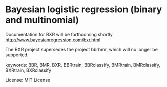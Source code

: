 # Bayesian logistic regression (binary and multinomial)

Documentation for BXR will be forthcoming shortly.
http://www.bayesianregression.com/bxr.html

The BXR project supersedes the project bbrbmr, which will no longer be supported.

keywords: BBR, BMR, BXR, BBRtrain, BBRclassify, BMRtrain, BMRclassify, BXRtrain, BXRclassify

License: MIT License
